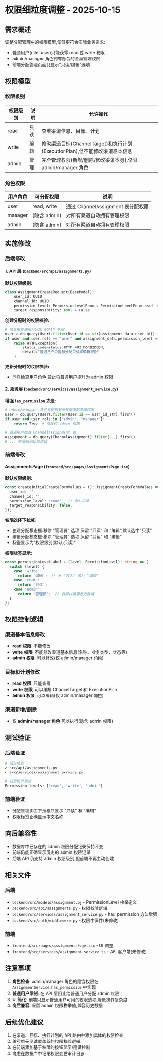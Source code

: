 # 权限细粒度调整 - 2025-10-15

## 需求概述

调整分配管理中的权限模型,使其更符合实际业务需求:
- 普通用户(role: user)只能获得 read 或 write 权限
- admin/manager 角色拥有隐含的全局管理权限
- 前端分配管理页面只显示"只读/编辑"选项

## 权限模型

### 权限级别
| 权限级别 | 说明 | 允许操作 |
|---------|------|---------|
| read | 只读 | 查看渠道信息、目标、计划 |
| write | 编辑 | 修改渠道目标(ChannelTarget)和执行计划(ExecutionPlan),但不能修改渠道基本信息 |
| admin | 管理 | 完全管理权限(新增/删除/修改渠道本身),仅限 admin/manager 角色 |

### 角色权限
| 用户角色 | 可分配权限 | 说明 |
|---------|-----------|------|
| user | read, write | 通过 ChannelAssignment 表分配权限 |
| manager | (隐含 admin) | 对所有渠道自动拥有管理权限 |
| admin | (隐含 admin) | 对所有渠道自动拥有管理权限 |

## 实施修改

### 后端修改

#### 1. API 层 (`backend/src/api/assignments.py`)

**默认权限级别:**
```python
class AssignmentCreateRequest(BaseModel):
    user_id: UUID
    channel_id: UUID
    permission_level: PermissionLevelEnum = PermissionLevelEnum.read  # 默认只读
    target_responsibility: bool = False
```

**创建分配时的权限校验:**
```python
# 禁止给普通用户分配 admin 权限
user = db.query(User).filter(User.id == str(assignment_data.user_id)).first()
if user and user.role == "user" and assignment_data.permission_level == "admin":
    raise HTTPException(
        status_code=status.HTTP_403_FORBIDDEN,
        detail="普通用户只能被分配只读或编辑权限"
    )
```

**更新分配时的权限校验:**
- 同样检查用户角色,禁止将普通用户提升为 admin 权限

#### 2. 服务层 (`backend/src/services/assignment_service.py`)

**增强 `has_permission` 方法:**
```python
# admin/manager 角色自动拥有所有渠道的管理权限
user = db.query(User).filter(User.id == user_id_str).first()
if user and user.role in ["admin", "manager"]:
    return True  # 隐含的 admin 权限

# 普通用户检查 ChannelAssignment 表
assignment = db.query(ChannelAssignment).filter(...).first()
# ... 权限级别比较逻辑
```

### 前端修改

#### AssignmentsPage (`frontend/src/pages/AssignmentsPage.tsx`)

**默认权限级别:**
```typescript
const createInitialCreateFormValues = (): AssignmentCreateFormValues => ({
  user_id: '',
  channel_id: '',
  permission_level: 'read',  // 默认只读
  target_responsibility: false,
});
```

**权限选择下拉框:**
- 创建分配模态框:移除 "管理员" 选项,保留 "只读" 和 "编辑",默认选中"只读"
- 编辑分配模态框:移除 "管理员" 选项,保留 "只读" 和 "编辑"
- 标签显示为"权限级别(默认:只读)"

**权限标签显示:**
```typescript
const permissionLevelLabel = (level: PermissionLevel): string => {
  switch (level) {
    case 'write':
      return '编辑';  // 从 "写入" 改为 "编辑"
    case 'read':
      return '只读';
    case 'admin':
      return '管理员';  // 保留以兼容历史数据
  }
};
```

## 权限控制逻辑

### 渠道基本信息修改
- **read 权限**: 不能修改
- **write 权限**: 不能修改渠道基本信息(名称、业务类型、状态等)
- **admin 权限**: 可以修改(仅 admin/manager 角色)

### 目标和计划修改
- **read 权限**: 只能查看
- **write 权限**: 可以编辑 ChannelTarget 和 ExecutionPlan
- **admin 权限**: 可以编辑(仅 admin/manager 角色)

### 渠道新增/删除
- 仅 **admin/manager 角色** 可以执行(隐含 admin 权限)

## 测试验证

### 后端验证
```bash
# 语法检查
✓ src/api/assignments.py
✓ src/services/assignment_service.py

# 权限枚举测试
Permission levels: ['read', 'write', 'admin']
```

### 前端验证
- 分配管理页面下拉框只显示 "只读" 和 "编辑"
- 权限标签正确显示中文名称

## 向后兼容性

- 数据库中已存在的 admin 权限分配记录保持不变
- 前端仍能正确显示历史的 admin 权限记录
- 后端 API 仍支持 admin 权限级别,但前端不再主动创建

## 相关文件

### 后端
- `backend/src/models/assignment.py` - PermissionLevel 枚举定义
- `backend/src/api/assignments.py` - 权限校验逻辑
- `backend/src/services/assignment_service.py` - has_permission 方法增强
- `backend/src/auth/middleware.py` - 权限中间件(未修改)

### 前端
- `frontend/src/pages/AssignmentsPage.tsx` - UI 调整
- `frontend/src/services/assignment.service.ts` - API 客户端(未修改)

## 注意事项

1. **角色检查**: admin/manager 角色的隐含权限在 `AssignmentService.has_permission` 中实现
2. **普通用户限制**: 在 API 层阻止给普通用户分配 admin 权限
3. **UI 简化**: 前端只显示普通用户可用的权限选项,降低操作复杂度
4. **向后兼容**: 保留 admin 权限枚举值,兼容历史数据

## 后续优化建议

1. 在渠道、目标、执行计划的 API 路由中添加具体的权限检查
2. 编写单元测试覆盖新的权限校验逻辑
3. 在前端添加基于权限的按钮显示/隐藏控制
4. 考虑在数据库中记录权限变更审计日志
